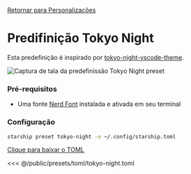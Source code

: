 [Retornar para Personalizações](./#pastel-powerline)

# Predifinição Tokyo Night

Esta predefinição é inspirado por [tokyo-night-vscode-theme](https://github.com/enkia/tokyo-night-vscode-theme).

![Captura de tala da predefinissão Tokyo Night preset](/presets/img/tokyo-night.png)

### Pré-requisitos

- Uma fonte [Nerd Font](https://www.nerdfonts.com/) instalada e ativada em seu terminal

### Configuração

```sh
starship preset tokyo-night -o ~/.config/starship.toml
```

[Clique para baixar o TOML](/presets/toml/tokyo-night.toml)

<<< @/public/presets/toml/tokyo-night.toml

